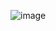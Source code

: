 ![image](https://user-images.githubusercontent.com/96937623/235031429-8ba23da5-cc54-45c5-8f65-9f9cf9131624.png)
